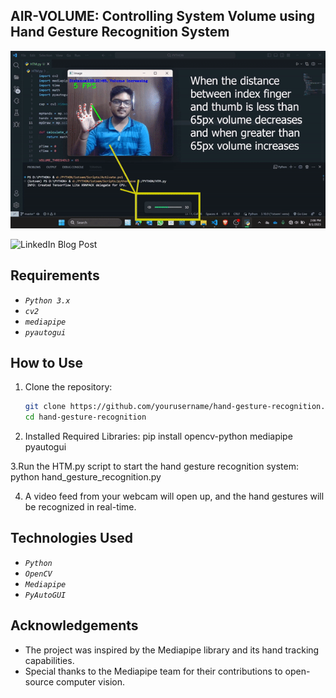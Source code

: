 ## AIR-VOLUME: Controlling System Volume using Hand Gesture Recognition System 

![Gesture Demo](https://github.com/Arya920/Volume_Control_Using_hand_gesture/blob/main/cv.gif)


![LinkedIn Blog Post](https://www.linkedin.com/posts/arya-chakraborty2002_linkedin-gesturerecognition-machinelearning-activity-7092090027794399232-Gz6q?utm_source=share&utm_medium=member_desktop)

## Requirements

- *`Python 3.x`*
- *`cv2`*
- *`mediapipe`*
- *`pyautogui`*



## How to Use

1. Clone the repository:

   ```bash
   git clone https://github.com/yourusername/hand-gesture-recognition.git
   cd hand-gesture-recognition

2. Installed Required Libraries:
   pip install opencv-python mediapipe pyautogui
   
3.Run the HTM.py script to start the hand gesture recognition system:
  python hand_gesture_recognition.py
  
4. A video feed from your webcam will open up, and the hand gestures will be recognized in real-time.

## Technologies Used
- *`Python`*
- *`OpenCV`*
- *`Mediapipe`*
- *`PyAutoGUI`*

## Acknowledgements
- The project was inspired by the Mediapipe library and its hand tracking capabilities.
- Special thanks to the Mediapipe team for their contributions to open-source computer vision.

  
